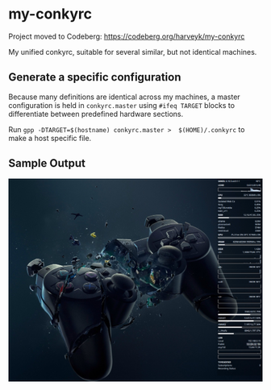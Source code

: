 my-conkyrc
==========
Project moved to Codeberg: https://codeberg.org/harveyk/my-conkyrc

My unified conkyrc, suitable for several similar, but not identical machines.


Generate a specific configuration
---------------------------------

Because many definitions are identical across my machines, a master configuration is held in `conkyrc.master` using `#ifeq TARGET` 
blocks to differentiate between predefined hardware sections.

Run `gpp -DTARGET=$(hostname) conkyrc.master >  $(HOME)/.conkyrc` to make a host specific file.


Sample Output
--------------

![Sample Output](https://github.com/hkramski/my-conkyrc/blob/master/Screenshot_20240820_191735.png "Sample Output")

